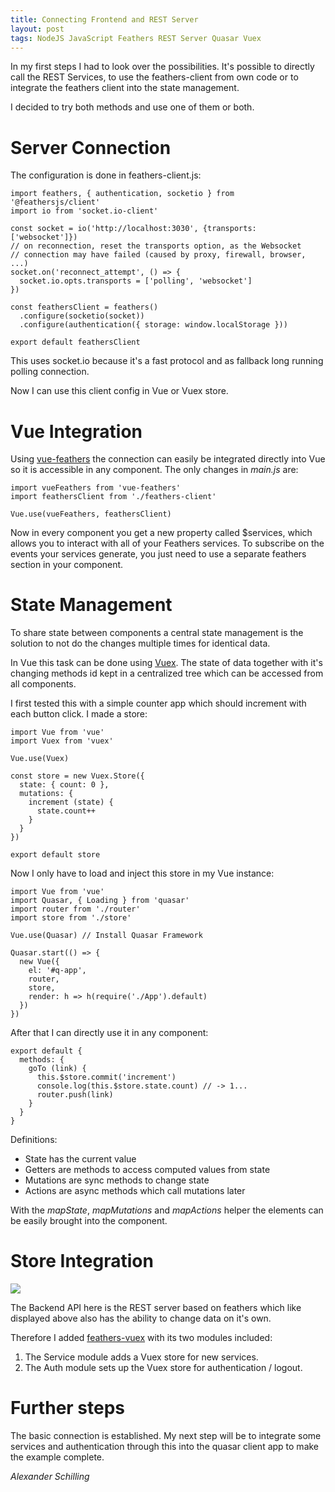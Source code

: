 ```yaml
---
title: Connecting Frontend and REST Server
layout: post
tags: NodeJS JavaScript Feathers REST Server Quasar Vuex
---
```


In my first steps I had to look over the possibilities. It's possible to directly call the REST Services, to use the feathers-client from own code or to integrate
the feathers client into the state management.

I decided to try both methods and use one of them or both.

# Server Connection

The configuration is done in feathers-client.js:

    import feathers, { authentication, socketio } from '@feathersjs/client'
    import io from 'socket.io-client'

    const socket = io('http://localhost:3030', {transports: ['websocket']})
    // on reconnection, reset the transports option, as the Websocket
    // connection may have failed (caused by proxy, firewall, browser, ...)
    socket.on('reconnect_attempt', () => {
      socket.io.opts.transports = ['polling', 'websocket']
    })

    const feathersClient = feathers()
      .configure(socketio(socket))
      .configure(authentication({ storage: window.localStorage }))

    export default feathersClient

This uses socket.io because it's a fast protocol and as fallback long running polling connection.

Now I can use this client config in Vue or Vuex store.

# Vue Integration

Using [vue-feathers](https://github.com/sunabozu/vue-feathers) the connection can easily be integrated directly into Vue so it is accessible in any component. The only changes in _main.js_ are:

    import vueFeathers from 'vue-feathers'
    import feathersClient from './feathers-client'

    Vue.use(vueFeathers, feathersClient)

Now in every component you get a new property called $services, which allows you to interact with all of your Feathers services. To subscribe on the events your services generate, you just need to use a separate feathers section in your component.

# State Management

To share state between components a central state management is the solution to
not do the changes multiple times for identical data.

In Vue this task can be done using [Vuex](https://vuex.vuejs.org/en/). The state of data together with it's changing methods id kept in a centralized tree which can be accessed from all components.

I first tested this with a simple counter app which should increment with each button click. I made a store:

    import Vue from 'vue'
    import Vuex from 'vuex'

    Vue.use(Vuex)

    const store = new Vuex.Store({
      state: { count: 0 },
      mutations: {
        increment (state) {
          state.count++
        }
      }
    })

    export default store

Now I only have to load and inject this store in my Vue instance:

    import Vue from 'vue'
    import Quasar, { Loading } from 'quasar'
    import router from './router'
    import store from './store'

    Vue.use(Quasar) // Install Quasar Framework

    Quasar.start(() => {
      new Vue({
        el: '#q-app',
        router,
        store,
        render: h => h(require('./App').default)
      })
    })

After that I can directly use it in any component:

    export default {
      methods: {
        goTo (link) {
          this.$store.commit('increment')
          console.log(this.$store.state.count) // -> 1...
          router.push(link)
        }
      }
    }

Definitions:
- State has the current value
- Getters are methods to access computed values from state
- Mutations are sync methods to change state
- Actions are async methods which call mutations later

With the _mapState_, _mapMutations_ and _mapActions_ helper the elements can be easily brought into the component.

# Store Integration

<img src="https://vuex.vuejs.org/en/images/vuex.png" class="img-responsive center-block" />

The Backend API here is the REST server based on feathers which like displayed above also has the ability to change data on it's own.

Therefore I added [feathers-vuex](https://github.com/feathers-plus/feathers-vuex)
with its two modules included:

1. The Service module adds a Vuex store for new services.
2. The Auth module sets up the Vuex store for authentication / logout.

# Further steps

The basic connection is established. My next step will be to integrate some services and authentication through this into the quasar client app to make the example complete.

_Alexander Schilling_
